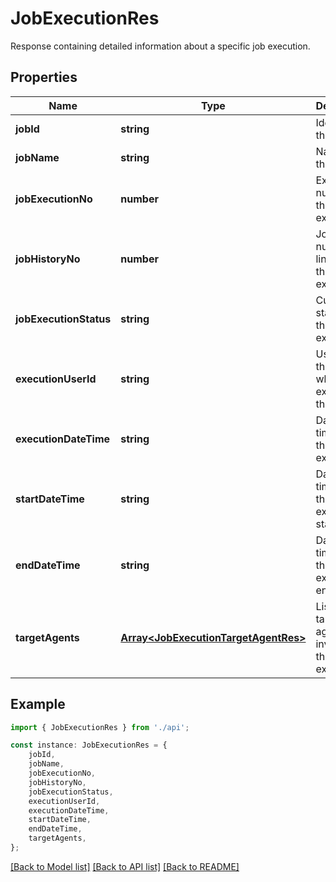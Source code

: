 # JobExecutionRes

Response containing detailed information about a specific job execution.

## Properties

Name | Type | Description | Notes
------------ | ------------- | ------------- | -------------
**jobId** | **string** | Identifier of the job | [default to undefined]
**jobName** | **string** | Name of the job | [default to undefined]
**jobExecutionNo** | **number** | Execution number of the job execution | [default to undefined]
**jobHistoryNo** | **number** | Job history number linked to the execution | [default to undefined]
**jobExecutionStatus** | **string** | Current status of the job execution | [default to undefined]
**executionUserId** | **string** | User ID of the user who executed the job | [default to undefined]
**executionDateTime** | **string** | Date and time when the job was executed | [default to undefined]
**startDateTime** | **string** | Date and time when the execution started | [optional] [default to undefined]
**endDateTime** | **string** | Date and time when the execution ended | [optional] [default to undefined]
**targetAgents** | [**Array&lt;JobExecutionTargetAgentRes&gt;**](JobExecutionTargetAgentRes.md) | List of target agents involved in this job execution | [default to undefined]

## Example

```typescript
import { JobExecutionRes } from './api';

const instance: JobExecutionRes = {
    jobId,
    jobName,
    jobExecutionNo,
    jobHistoryNo,
    jobExecutionStatus,
    executionUserId,
    executionDateTime,
    startDateTime,
    endDateTime,
    targetAgents,
};
```

[[Back to Model list]](../README.md#documentation-for-models) [[Back to API list]](../README.md#documentation-for-api-endpoints) [[Back to README]](../README.md)
